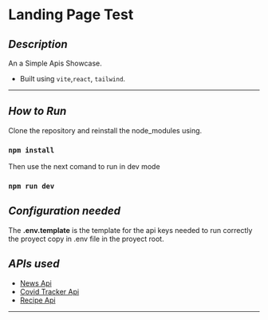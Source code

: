 # **Landing Page Test**

## _Description_

An a Simple Apis Showcase.

-   Built using `vite`,`react`, `tailwind`.

<hr/>

## _How to Run_

Clone the repository and reinstall the node_modules using.

### **`npm install`**

Then use the next comand to run in dev mode

### **`npm run dev`**

## _Configuration needed_

The **.env.template** is the template for the api keys needed to run correctly the proyect
copy in .env file in the proyect root.

## _APIs used_

-   [News Api](https://newsapi.org/)
-   [Covid Tracker Api](https://covidtracking.com/)
-   [Recipe Api](https://api-ninjas.com/api/recipe)

<hr/>
